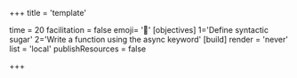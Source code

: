 +++
title = 'template'

time = 20
facilitation = false
emoji= '🧩'
[objectives]
    1='Define syntactic sugar'
    2='Write a function using the async keyword'
[build]
  render = 'never'
  list = 'local'
  publishResources = false

+++
